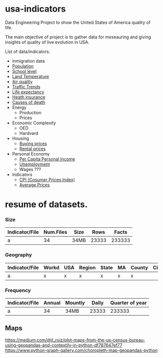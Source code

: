 # usa-indicators
Data Engineering Project to show the United States of America quality of life. 

The main objective of project is to gather data for meseauring and giving insights 
of quality of live evolution in USA.

List of data/indicators:

* Inmigration data
* [Population](population.md)
* [School level](school_level.md)
* [Land Temperature](land_temperature.md)
* [Air quality](air_quality.md) 
* [Traffic Trends](traffic_trends.md)
* [Life expectancy](life_expectation.md)
* [Heath insurance](health_insurance.md)
* [Causes of death](causes_of_death.md)
* Energy
  * Production
  * Prices
* Economic Complexity
  * OED
  * Hardvard
* Housing 
  * [Buying prices](buying_prices.md) 
  * [Rental prices](rental_prices.md)
* Personal Economy
  * [Per Capita Personal Income](per_capita_personal_income.md)
  * [Unemployment](unemployment.md)
  * Wages ???
* Indicators
  * [CPI (Cosumer Prices Index)](cpi.md)
  * [Average Prices](average_prices.md) 

# resume of datasets.

### Size
|Indicator/File|Num.Files|Size|Rows|Facts|
|--------------|---------|----|----|-----|
|a|34|34MB|23333|233333|

### Geography
|Indicator/File|Workd|USA|Region|State|MA|County|City|Town
|--------------|-----|---|------|-----|--|------|----|----|
|a|x|x|x|x|x|x|

### Frequency
|Indicator/File|Annual|Mountly|Daily|Quarter of year|
|--------------|------|-------|-----|---------------|
|a|34|34MB|23333|233333|


## Maps
https://medium.com/@jl_ruiz/plot-maps-from-the-us-census-bureau-using-geopandas-and-contextily-in-python-df787647ef77
https://www.python-graph-gallery.com/choropleth-map-geopandas-python
